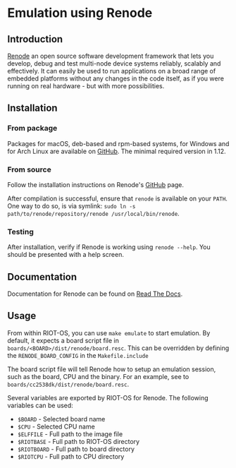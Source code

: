 # Emulation using Renode

## Introduction
[Renode](http://renode.io) an open source software development framework that
lets you develop, debug and test multi-node device systems reliably, scalably
and effectively. It can easily be used to run applications on a broad range of
embedded platforms without any changes in the code itself, as if you were
running on real hardware - but with more possibilities.

## Installation

### From package
Packages for macOS, deb-based and rpm-based systems, for Windows and for Arch
Linux are available on
[GitHub](https://github.com/renode/renode/releases/latest). The minimal
required version in 1.12.

### From source
Follow the installation instructions on Renode's
[GitHub](https://github.com/renode/renode#installation) page.

After compilation is successful, ensure that `renode` is available on your
`PATH`. One way to do so, is via symlink:
`sudo ln -s path/to/renode/repository/renode /usr/local/bin/renode`.

### Testing
After installation, verify if Renode is working using `renode --help`. You
should be presented with a help screen.

## Documentation
Documentation for Renode can be found on
[Read The Docs](https://renode.readthedocs.io).

## Usage
From within RIOT-OS, you can use `make emulate` to start emulation.
By default, it expects a board script file in
`boards/<BOARD>/dist/renode/board.resc`. This can be overridden by defining
the `RENODE_BOARD_CONFIG` in the `Makefile.include`

The board script file will tell Renode how to setup an emulation session, such
as the board, CPU and the binary. For an example, see to
`boards/cc2538dk/dist/renode/board.resc`.

Several variables are exported by RIOT-OS for Renode. The following variables
can be used:

* `$BOARD` - Selected board name
* `$CPU` - Selected CPU name
* `$ELFFILE` - Full path to the image file
* `$RIOTBASE` - Full path to RIOT-OS directory
* `$RIOTBOARD` - Full path to board directory
* `$RIOTCPU` - Full path to CPU directory

